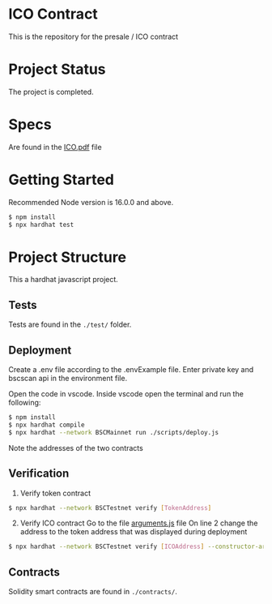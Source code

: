 # ICO Contract
This is the repository for the presale / ICO contract

# Project Status
The project is completed. 

# Specs

Are found in the [ICO.pdf](./ICO.pdf) file

# Getting Started
Recommended Node version is 16.0.0 and above.

```bash
$ npm install
$ npx hardhat test 
```

# Project Structure
This a hardhat javascript project.

## Tests

Tests are found in the `./test/` folder.

## Deployment

Create a .env file according to the .envExample file. Enter private key and bscscan api in the environment file.

Open the code in vscode. 
Inside vscode open the terminal and run the following:

```bash
$ npm install
$ npx hardhat compile
$ npx hardhat --network BSCMainnet run ./scripts/deploy.js
```

Note the addresses of the two contracts
## Verification

1. Verify token contract
```bash
$ npx hardhat --network BSCTestnet verify [TokenAddress]
```

2. Verify ICO contract
Go to the file [arguments.js](./scripts/arguments.js) file
On line 2 change the address to the token address that was displayed during deployment

```bash
$ npx hardhat --network BSCTestnet verify [ICOAddress] --constructor-args scripts/arguments.js
```


## Contracts

Solidity smart contracts are found in `./contracts/`.
